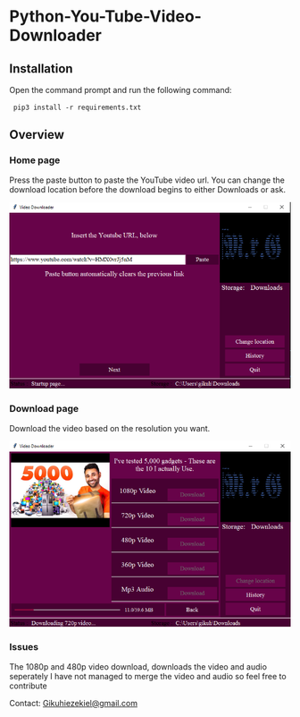 # Python-You-Tube-Video-Downloader

## **Installation**
Open the command prompt and run the following command:
 ``` 
  pip3 install -r requirements.txt 
  ```

## **Overview**
### Home page

Press the paste button to paste the YouTube video url. You can change the download location before the download begins to either Downloads or ask.

![Home page](Capture.PNG)

### Download page


Download the video based on the resolution you want.

![Download page](Capture2.PNG)

### Issues

The 1080p and 480p video download, downloads the video and audio seperately
I have not managed to merge the video and audio so feel free to contribute


Contact: Gikuhiezekiel@gmail.com
